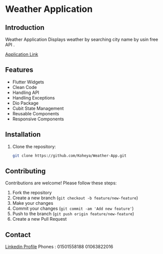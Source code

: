 # Weather Application

## Introduction

Weather Application Displays weather by searching city name by usin free API .

[Application Link](https://www.linkedin.com/posts/mohamed-said-koheya-4989571a9_flutter-flutterdeveloper-fluttercommunity-activity-7171575565185892352-ryjq?utm_source=share&utm_medium=member_android)

## Features

- Flutter Widgets
- Clean Code
- Handling API
- Handling Exceptions
- Dio Package
- Cubit State Management
- Reusable Components
- Responsive Components

## Installation

1. Clone the repository:

    ```bash
    git clone https://github.com/Koheya/Weather-App.git
    ```

## Contributing

Contributions are welcome! Please follow these steps:

1. Fork the repository
2. Create a new branch (`git checkout -b feature/new-feature`)
3. Make your changes
4. Commit your changes (`git commit -am 'Add new feature'`)
5. Push to the branch (`git push origin feature/new-feature`)
6. Create a new Pull Request


## Contact
[Linkedin Profile](https://www.linkedin.com/in/mohamed-koheya/)
Phones :
01501558188
01063822016

